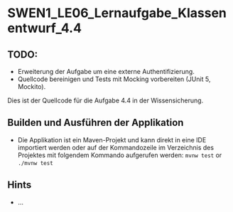 # SWEN1_LE06_Lernaufgabe_Klassenentwurf_4.4

## TODO: 
*	Erweiterung der Aufgabe um eine externe Authentifizierung. 
*	Quellcode bereinigen und Tests mit Mocking vorbereiten (JUnit 5, Mockito). 

Dies ist der Quellcode für die Aufgabe 4.4 in der Wissensicherung.  

## Builden und Ausführen der Applikation  
* Die Applikation ist ein Maven-Projekt und kann direkt in eine IDE importiert werden oder auf der Kommandozeile im Verzeichnis des Projektes mit folgendem Kommando aufgerufen werden: ```mvnw test``` or ```./mvnw test```  

## Hints
* ...
